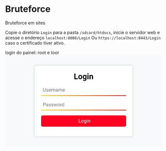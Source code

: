 # Bruteforce
Bruteforce em sites

Copie o diretório `Login` para a pasta `/sdcard/htdocs`, inicie o servidor web e acesse o endereço `localhost:8080/Login` Ou `https://localhost:8443/Login` caso o certificado tiver ativo.

login do painel: root e toor
![Tela de Login](https://github.com/Olliv3r/Bruteforce/blob/main/tela-login.jpg)
